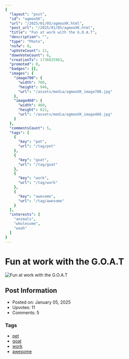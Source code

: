 ```yaml
---
{
  "layout": "post",
  "id": "agmooXK",
  "url": "/2025/01/05/agmooXK.html",
  "post_url": "/2025/01/05/agmooXK.html",
  "title": "Fun at work with the G.O.A.T",
  "description": "",
  "type": "Photo",
  "nsfw": 0,
  "upVoteCount": 11,
  "downVoteCount": 6,
  "creationTs": 1736025963,
  "promoted": 0,
  "badges": [],
  "images": {
    "image700": {
      "width": 700,
      "height": 946,
      "url": "/assets/media/agmooXK_image700.jpg"
    },
    "image460": {
      "width": 460,
      "height": 622,
      "url": "/assets/media/agmooXK_image460.jpg"
    }
  },
  "commentsCount": 5,
  "tags": [
    {
      "key": "pet",
      "url": "/tag/pet"
    },
    {
      "key": "goat",
      "url": "/tag/goat"
    },
    {
      "key": "work",
      "url": "/tag/work"
    },
    {
      "key": "awesome",
      "url": "/tag/awesome"
    }
  ],
  "interests": [
    "animals",
    "wholesome",
    "woah"
  ]
}
---
```


# Fun at work with the G.O.A.T

![Fun at work with the G.O.A.T](/assets/media/agmooXK_image700.jpg)

## Post Information

- Posted on: January 05, 2025
- Upvotes: 11
- Comments: 5

### Tags

- [pet](/tag/pet)
- [goat](/tag/goat)
- [work](/tag/work)
- [awesome](/tag/awesome)
